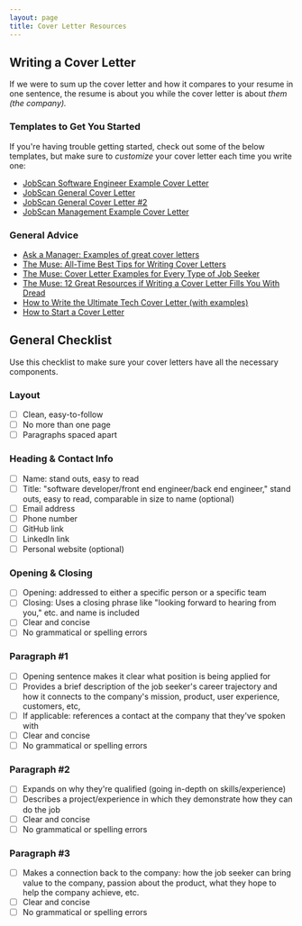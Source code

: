 ```yaml
---
layout: page
title: Cover Letter Resources
---
```


## Writing a Cover Letter
If we were to sum up the cover letter and how it compares to your resume in one sentence, the resume is about you while the cover letter is about *them (the company).* 

### Templates to Get You Started
If you're having trouble getting started, check out some of the below templates, but make sure to *customize* your cover letter each time you write one:
* [JobScan Software Engineer Example Cover Letter](https://drive.google.com/file/d/0ByjaebCKc6FnZDVXX3dpTFBRbDg/view?usp=sharing)
* [JobScan General Cover Letter](https://drive.google.com/file/d/0ByjaebCKc6FneUVmOExtOXpKd28/view?usp=sharing)
* [JobScan General Cover Letter #2](https://drive.google.com/file/d/0ByjaebCKc6FnQUhJUHhFLWJDdTg/view?usp=sharing)
* [JobScan Management Example Cover Letter](https://drive.google.com/file/d/0ByjaebCKc6FnY3lGU1VOOG1rZW8/view?usp=sharing)

### General Advice

* [Ask a Manager: Examples of great cover letters](https://www.askamanager.org/category/cover-letters)
* [The Muse: All-Time Best Tips for Writing Cover Letters](https://www.themuse.com/advice/how-to-write-a-cover-letter-31-tips-you-need-to-know)
* [The Muse: Cover Letter Examples for Every Type of Job Seeker](https://www.themuse.com/advice/cover-letter-examples-every-type-job-seeker)
* [The Muse: 12 Great Resources if Writing a Cover Letter Fills You With Dread](https://www.themuse.com/advice/12-great-resources-if-writing-a-cover-letter-fills-you-with-dread)
* [How to Write the Ultimate Tech Cover Letter (with examples)](https://docs.google.com/document/d/1u0HDGdncaJF-Z41wvsisn5UEdhyr1-wI-Lu0c7RexBk/edit?usp=sharing)
* [How to Start a Cover Letter](https://www.thebalancecareers.com/cover-letter-opening-sentences-examples-2061030)

## General Checklist
Use this checklist to make sure your cover letters have all the necessary components. 

### Layout
- [ ] Clean, easy-to-follow
- [ ] No more than one page
- [ ] Paragraphs spaced apart

### Heading & Contact Info
- [ ] Name: stand outs, easy to read
- [ ] Title: "software developer/front end engineer/back end engineer," stand outs, easy to read, comparable in size to name (optional)
- [ ] Email address
- [ ] Phone number
- [ ] GitHub link 
- [ ] LinkedIn link 
- [ ] Personal website (optional)

### Opening & Closing
- [ ] Opening: addressed to either a specific person or a specific team
- [ ] Closing: Uses a closing phrase like "looking forward to hearing from you," etc. and name is included
- [ ] Clear and concise
- [ ] No grammatical or spelling errors

### Paragraph #1 
- [ ] Opening sentence makes it clear what position is being applied for
- [ ] Provides a brief description of the job seeker's career trajectory and how it connects to the company's mission, product, user experience, customers, etc, 
- [ ] If applicable: references a contact at the company that they've spoken with 
- [ ] Clear and concise
- [ ] No grammatical or spelling errors

### Paragraph #2
- [ ] Expands on why they're qualified (going in-depth on skills/experience)
- [ ] Describes a project/experience in which they demonstrate how they can do the job
- [ ] Clear and concise
- [ ] No grammatical or spelling errors

### Paragraph #3
- [ ] Makes a connection back to the company: how the job seeker can bring value to the company, passion about the product, what they hope to help the company achieve, etc.
- [ ] Clear and concise
- [ ] No grammatical or spelling errors
